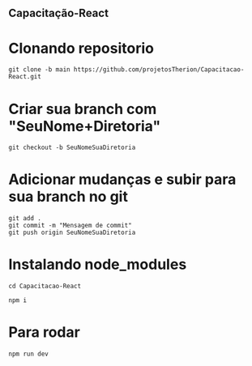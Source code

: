 ## Capacitação-React

# Clonando repositorio 
```
git clone -b main https://github.com/projetosTherion/Capacitacao-React.git
```
# Criar sua branch com "SeuNome+Diretoria"
```
git checkout -b SeuNomeSuaDiretoria
```
# Adicionar mudanças e subir para sua branch no git
```
git add .
git commit -m "Mensagem de commit"
git push origin SeuNomeSuaDiretoria
```
# Instalando node_modules
```
cd Capacitacao-React
```
```
npm i
```
# Para rodar
```
npm run dev
```
